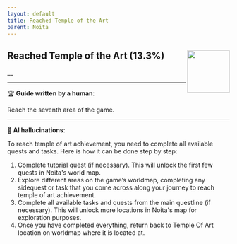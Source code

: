```yaml
---
layout: default
title: Reached Temple of the Art
parent: Noita
---
```


## Reached Temple of the Art (13.3%) <img align="right" src="https://cdn.cloudflare.steamstatic.com/steamcommunity/public/images/apps/881100/326dc54c8eb0c61eb48d48bda09bd3fe5c7f3521.jpg" width="96" height="96">

__

---

:trophy: **Guide written by a human**:

Reach the seventh area of the game.

---

:robot: **AI hallucinations**:

To reach temple of art achievement, you need to complete all available quests and tasks. Here is how it can be done step by step:

1. Complete tutorial quest (if necessary). This will unlock the first few quests in Noita's world map.
2. Explore different areas on the game’s worldmap, completing any sidequest or task that you come across along your journey to reach temple of art achievement.
3. Complete all available tasks and quests from the main questline (if necessary). This will unlock more locations in Noita's map for exploration purposes.
4. Once you have completed everything, return back to Temple Of Art location on worldmap where it is located at.

